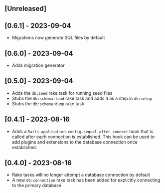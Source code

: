 ## [Unreleased]

## [0.6.1] - 2023-09-04

- Migrations now generate SQL files by default

## [0.6.0] - 2023-09-04

- Adds migration generator

## [0.5.0] - 2023-09-04

- Adds the `db:seed` rake task for running seed files
- Stubs the `db:schema:load` rake task and adds it as a step in `db:setup`
- Stubs the `db:schema:dump` rake task

## [0.4.1] - 2023-08-16

- Adds a `Rails.application.config.sequel.after_connect` hook that is called after each connection is established. This hook can be used to add plugins and extensions to the database connection once established.

## [0.4.0] - 2023-08-16

- Rake tasks will no longer attempt a database connection by default
- A new `db:connection` rake task has been added for explicitly connecting to the primary database
